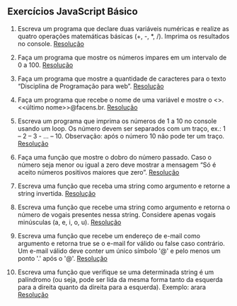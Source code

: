 ## Exercícios JavaScript Básico

1. Escreva um programa que declare duas variáveis numéricas e realize as quatro operações matemáticas básicas (+, -, *, /). Imprima os resultados no console. [Resolução](https://github.com/thaisconto/Curso-ADS/blob/main/JavaScript_Web/Listas/Lista1/ex1.js)

2. Faça um programa que mostre os números impares em um intervalo de 0 a 100. [Resolução](https://github.com/thaisconto/Curso-ADS/blob/main/JavaScript_Web/Listas/Lista1/ex2.js)

3. Faça um programa que mostre a quantidade de caracteres para o texto “Disciplina de Programação para web”. [Resolução](https://github.com/thaisconto/Curso-ADS/blob/main/JavaScript_Web/Listas/Lista1/ex3.js)

4. Faça um programa que recebe o nome de uma variável e mostre o <<primeiro>>.<<último nome>>@facens.br. [Resolução](https://github.com/thaisconto/Curso-ADS/blob/main/JavaScript_Web/Listas/Lista1/ex4.js)

5. Escreva um programa que imprima os números de 1 a 10 no console usando um loop. Os número devem ser separados com um traço, ex.: 1 – 2 – 3 - ... – 10. Observação: após o número 10 não pode ter um traço. [Resolução](https://github.com/thaisconto/Curso-ADS/blob/main/JavaScript_Web/Listas/Lista1/ex5.js)

6. Faça uma função que mostre o dobro do número passado. Caso o número seja menor ou igual a zero deve mostrar a mensagem “Só é aceito números positivos maiores que zero”. [Resolução](https://github.com/thaisconto/Curso-ADS/blob/main/JavaScript_Web/Listas/Lista1/ex6.js)

7. Escreva uma função que receba uma string como argumento e retorne a string invertida. [Resolução](https://github.com/thaisconto/Curso-ADS/blob/main/JavaScript_Web/Listas/Lista1/ex7.js)

8. Escreva uma função que recebe uma string como argumento e retorna o número de vogais presentes nessa string. Considere apenas vogais minúsculas (a, e, i, o, u). [Resolução](https://github.com/thaisconto/Curso-ADS/blob/main/JavaScript_Web/Listas/Lista1/ex8.js)

9. Escreva uma função que recebe um endereço de e-mail como argumento e retorna true se o e-mail for válido ou false caso contrário. Um e-mail válido deve conter um único símbolo '@' e pelo menos um ponto '.' após o '@'. [Resolução](https://github.com/thaisconto/Curso-ADS/blob/main/JavaScript_Web/Listas/Lista1/ex9.js)

10. Escreva uma função que verifique se uma determinada string é um palíndromo (ou seja, pode ser lida da mesma forma tanto da esquerda para a direita quanto da direita para a esquerda). Exemplo: arara  [Resolução](https://github.com/thaisconto/Curso-ADS/blob/main/JavaScript_Web/Listas/Lista1/ex10.js)
